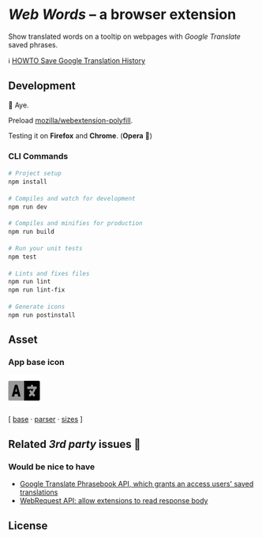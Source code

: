 # _Web Words_ – a browser extension

Show translated words on a tooltip on webpages with _Google Translate_ saved phrases.

:information_source: [HOWTO Save Google Translation History](https://support.google.com/translate/answer/9729699)

## Development

:construction: Aye.

Preload [mozilla/webextension-polyfill](https://github.com/mozilla/webextension-polyfill).

Testing it on **Firefox** and **Chrome**. (**Opera** :bug:)

### CLI Commands

```bash
# Project setup
npm install

# Compiles and watch for development
npm run dev

# Compiles and minifies for production
npm run build

# Run your unit tests
npm test

# Lints and fixes files
npm run lint
npm run lint-fix

# Generate icons
npm run postinstall
```

## Asset

### App base icon

<img src="./assets/language-duotone.svg" width="64" height="64" />

[ [base](https://fontawesome.com/icons/language?style=regular) · [parser](https://preview.npmjs.com/package/svg-app-icon) · [sizes](https://stackoverflow.com/a/60184542/1398275) ]

## Related _3rd party_ issues :mega:

### Would be nice to have
- [Google Translate Phrasebook API, which grants an access users' saved translations](https://issuetracker.google.com/issues/35881350)
- [WebRequest API: allow extensions to read response body](https://bugs.chromium.org/p/chromium/issues/detail?id=487422)

## License
